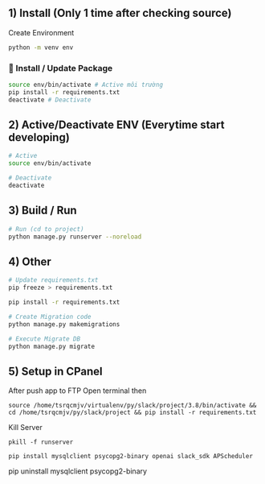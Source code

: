 ## 1) Install (Only 1 time after checking source)

Create Environment

```sh
python -m venv env
```

### 📔 Install / Update Package

```sh
source env/bin/activate # Active môi trường
pip install -r requirements.txt
deactivate # Deactivate
```

## 2) Active/Deactivate ENV (Everytime start developing)

```sh
# Active
source env/bin/activate

# Deactivate
deactivate
```

## 3) Build / Run

```sh
# Run (cd to project)
python manage.py runserver --noreload
```

## 4) Other

```sh
# Update requirements.txt
pip freeze > requirements.txt

pip install -r requirements.txt

# Create Migration code
python manage.py makemigrations

# Execute Migrate DB
python manage.py migrate

```

## 5) Setup in CPanel

After push app to FTP
Open terminal then

```
source /home/tsrqcmjv/virtualenv/py/slack/project/3.8/bin/activate && cd /home/tsrqcmjv/py/slack/project && pip install -r requirements.txt
```

Kill Server

```
pkill -f runserver
```

```
pip install mysqlclient psycopg2-binary openai slack_sdk APScheduler

```
pip uninstall mysqlclient psycopg2-binary